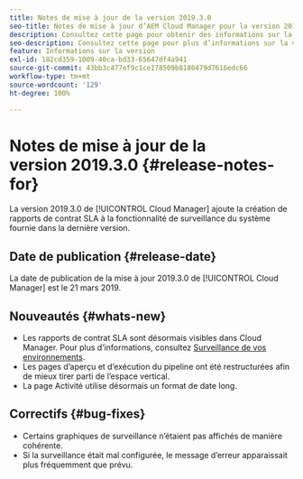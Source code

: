 ```yaml
---
title: Notes de mise à jour de la version 2019.3.0
seo-title: Notes de mise à jour d’AEM Cloud Manager pour la version 2019.3.0
description: Consultez cette page pour obtenir des informations sur la version 2019.3.0 de Cloud Manager.
seo-description: Consultez cette page pour plus d’informations sur la version 2019.3.0 d’AEM Cloud Manager.
feature: Informations sur la version
exl-id: 182cd359-1009-40ca-bd33-65647df4a941
source-git-commit: 43bb3c477ef9c1ce178509b8180479d7616edc66
workflow-type: tm+mt
source-wordcount: '129'
ht-degree: 100%

---
```


# Notes de mise à jour de la version 2019.3.0 {#release-notes-for}

La version 2019.3.0 de [!UICONTROL Cloud Manager] ajoute la création de rapports de contrat SLA à la fonctionnalité de surveillance du système fournie dans la dernière version.

## Date de publication {#release-date}

La date de publication de la mise à jour 2019.3.0 de [!UICONTROL Cloud Manager] est le 21 mars 2019.

## Nouveautés {#whats-new}

* Les rapports de contrat SLA sont désormais visibles dans Cloud Manager. Pour plus d’informations, consultez [Surveillance de vos environnements](monitor-your-environments.md).
* Les pages d’aperçu et d’exécution du pipeline ont été restructurées afin de mieux tirer parti de l’espace vertical.
* La page Activité utilise désormais un format de date long.

## Correctifs {#bug-fixes}

* Certains graphiques de surveillance n’étaient pas affichés de manière cohérente.
* Si la surveillance était mal configurée, le message d’erreur apparaissait plus fréquemment que prévu.
